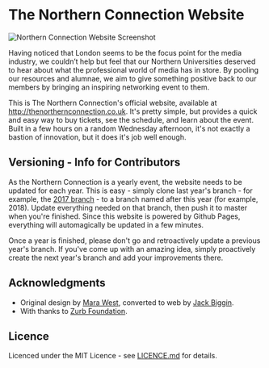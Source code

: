 # The Northern Connection Website
![Northern Connection Website Screenshot](https://i.imgur.com/oNroxcw.png)

Having noticed that London seems to be the focus point for the media industry, we couldn’t help but feel that our Northern Universities deserved to hear about what the professional world of media has in store. By pooling our resources and alumnae, we aim to give something positive back to our members by bringing an inspiring networking event to them.

This is The Northern Connection's official website, available at <http://thenorthernconnection.co.uk>. It's pretty simple, but provides a quick and easy way to buy tickets, see the schedule, and learn about the event. Built in a few hours on a random Wednesday afternoon, it's not exactly a bastion of innovation, but it does it's job well enough.

## Versioning - Info for Contributors
As the Northern Connection is a yearly event, the website needs to be updated for each year. This is easy - simply clone last year's branch - for example, the [2017 branch](https://github.com/LUU-Media/Northern-Connection-Website/tree/2017) - to a branch named after this year (for example, 2018). Update everything needed on that branch, then push it to master when you're finished. Since this website is powered by Github Pages, everything will automagically be updated in a few minutes.

Once a year is finished, please don't go and retroactively update a previous year's branch. If you've come up with an amazing idea, simply proactively create the next year's branch and add your improvements there.

## Acknowledgments
* Original design by [Mara West](http://marawest.me), converted to web by [Jack Biggin](http://jackbiggin.me).
* With thanks to [Zurb Foundation](https://github.com/zurb/foundation-sites).

## Licence
Licenced under the MIT Licence - see [LICENCE.md](LICENCE.md) for details.
